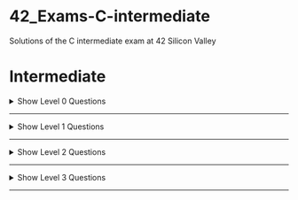 # 42_Exams-C-intermediate

Solutions of the C intermediate exam at 42 Silicon Valley

# Intermediate

<details>
    <summary>Show Level 0 Questions</summary>

|Problems/Subjects                                              |Code                                                      |
|---------------------------------------------------------------|:--------------------------------------------------------:|
|[count_of_2](level00/count_of_2/subject.en.txt)                |[:book:](level00/count_of_2/count_of_2.c)                 |
|[equation](level00/equation/subject.en.txt)                    |[:book:](level00/equation/equation.c)                     |
|[find_pivot](level00/find_pivot/subject.en.txt)                |[:book:](level00/find_pivot/find_pivot.c)                 |
|[is_anagram](level00/is_anagram/subject.en.txt)                |[:book:](level00/is_anagram/is_anagram_simplified.c)      |

</details>

---

<details>
    <summary>Show Level 1 Questions</summary>

|Problems/Subjects                                              |Code                                                      |
|---------------------------------------------------------------|:--------------------------------------------------------:|
|[count_alpha](level01/count_alpha/subject.en.txt)              |[:book:](level01/count_alpha/count_alpha.c)               |
|[height_tree](level01/height_tree/subject.en.txt)              |[:book:](level01/height_tree/height_tree.c)               |
|[queue](level01/queue/subject.en.txt)                          |[:question:](level01/queue/queue.c)                       |
|[stack](level01/stack/subject.en.txt)                          |[:book:](level01/stack/stack.c)                           |


</details>

---

<details>
    <summary>Show Level 2 Questions</summary>

|Problems/Subjects                                              |Code                                                      |
|---------------------------------------------------------------|:--------------------------------------------------------:|
|[is_looping.c](level02/is_looping/subject.en.txt)              |[:book:](level02/is_looping.c/is_looping.c)               |
|[ord_alphlong](level02/ord_alphlong/subject.en.txt)            |[:question:](level02/ord_alphlong/ord_alphlong.c)         |


</details>

---


<details>
    <summary>Show Level 3 Questions</summary>

|Problems/Subjects                                              |Code                                                      |
|---------------------------------------------------------------|:--------------------------------------------------------:|
|[width_tree.c](level03/width_tree/subject.en.txt)              |[:book:](level02/width_tree/width_tree.c)                 |


</details>

---

